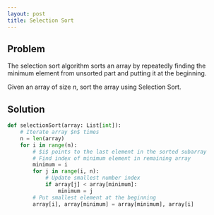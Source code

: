 ```yaml
---
layout: post
title: Selection Sort
---
```


## Problem
The selection sort algorithm sorts an array by repeatedly finding the minimum element from unsorted part and putting it at the beginning.

Given an array of size $n$, sort the array using Selection Sort.

## Solution

```python
def selectionSort(array: List[int]):
    # Iterate array $n$ times
    n = len(array)
    for i in range(n):
        # $i$ points to the last element in the sorted subarray
        # Find index of minimum element in remaining array
        minimum = i
        for j in range(i, n):
            # Update smallest number index
            if array[j] < array[minimum]:
                minimum = j
        # Put smallest element at the beginning
        array[i], array[minimum] = array[minimum], array[i]
```
